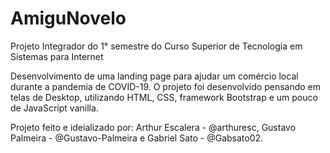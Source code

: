 # AmiguNovelo
Projeto Integrador do 1° semestre do Curso Superior de Tecnologia em Sistemas para Internet

Desenvolvimento de uma landing page para ajudar um comércio local durante a pandemia de COVID-19. O projeto foi desenvolvido pensando em telas de Desktop, utilizando HTML, CSS, framework Bootstrap e um pouco de JavaScript vanilla.

Projeto feito e ideializado por: Arthur Escalera - @arthuresc, Gustavo Palmeira - @Gustavo-Palmeira e Gabriel Sato - @Gabsato02.
